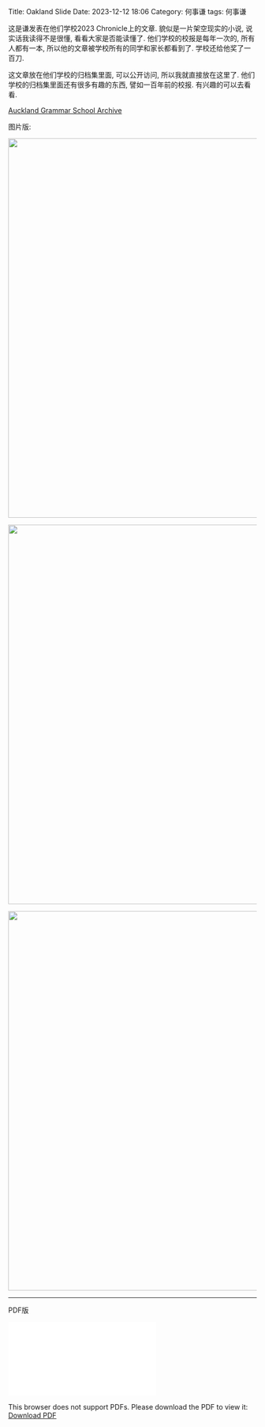 Title: Oakland Slide
Date: 2023-12-12 18:06
Category: 何事谦
tags: 何事谦

这是谦发表在他们学校2023 Chronicle上的文章. 貌似是一片架空现实的小说, 说实话我读得不是很懂, 看看大家是否能读懂了. 他们学校的校报是每年一次的, 所有人都有一本, 所以他的文章被学校所有的同学和家长都看到了. 学校还给他奖了一百刀.

这文章放在他们学校的归档集里面, 可以公开访问, 所以我就直接放在这里了. 他们学校的归档集里面还有很多有趣的东西, 譬如一百年前的校报. 有兴趣的可以去看看.

[Auckland Grammar School Archive](https://ags.recollect.co.nz/nodes/view/10408)

图片版:

<p style="text-align: center;">
  <a href="/uploads/2023/OaklandSlide_1.png"><img class="aligncenter size-medium" src="/uploads/2023/OaklandSlide_1.png" width="1024" height="768" /></a><br />
</p>

<p style="text-align: center;">
  <a href="/uploads/2023/OaklandSlide_2.png"><img class="aligncenter size-medium" src="/uploads/2023/OaklandSlide_2.png" width="1024" height="768" /></a><br />
</p>

<p style="text-align: center;">
  <a href="/uploads/2023/OaklandSlide_3.png"><img class="aligncenter size-medium" src="/uploads/2023/OaklandSlide_3.png" width="1024" height="768" /></a><br />
</p>

----

PDF版

<p>
<object data="/uploads/2023/OaklandSlide.pdf" type="application/pdf" width="1024" height="768">
    <embed src="/uploads/2023/OaklandSlide.pdf">
        <p>This browser does not support PDFs. Please download the PDF to view it: <a href="/uploads/2023/OaklandSlide.pdf">Download PDF</a></p>
    </embed>
</object>
</p>